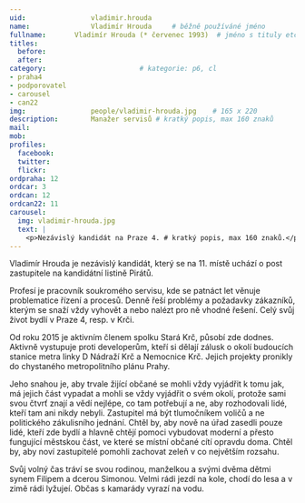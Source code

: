 ```yaml
---
uid:                vladimir.hrouda
name:               Vladimír Hrouda  	# běžně používáné jméno
fullname: 	    Vladimír Hrouda (* červenec 1993)  # jméno s tituly etc.
titles:
  before:
  after:
category:                       # kategorie: p6, cl
- praha4
- podporovatel
- carousel
- can22
img: 		        people/vladimir-hrouda.jpg    # 165 x 220
description:        Manažer servisů # kratký popis, max 160 znaků
mail:
mob: 			
profiles:
  facebook:
  twitter: 
  flickr: 
ordpraha: 12
ordcar: 3
ordcan: 12
ordcan22: 11
carousel:
  img: vladimir-hrouda.jpg
  text: |
    <p>Nezávislý kandidát na Praze 4. # kratký popis, max 160 znaků.</p>   
---
```


Vladimír Hrouda je nezávislý kandidát, který se na 11. místě uchází o post zastupitele na kandidátní listině Pirátů.

Profesí je pracovník soukromého servisu, kde se patnáct let věnuje problematice řízení a procesů. Denně řeší problémy a požadavky zákazníků, kterým se snaží vždy vyhovět a nebo nalézt pro ně vhodné řešení. Celý svůj život bydlí v Praze 4, resp. v Krči. 

Od roku 2015 je aktivním členem spolku Stará Krč, působí zde dodnes. Aktivně vystupuje proti developerům, kteří si dělají zálusk o okolí budoucích stanice metra linky D Nádraží Krč a Nemocnice Krč. Jejich projekty pronikly do chystaného metropolitního plánu Prahy.

Jeho snahou je, aby trvale žijící občané se mohli vždy vyjádřit k tomu jak, má jejich část vypadat a mohli se vždy vyjádřit o svém okolí, protože sami svou čtvrť znají a vědí nejlépe, co tam potřebují a ne, aby rozhodovali lidé, kteří tam ani nikdy nebyli. Zastupitel má být tlumočníkem voličů a ne politického zákulisního jednání. Chtěl by, aby nově na úřad zasedli pouze lidé, kteří zde bydlí a hlavně chtějí pomoci vybudovat moderní a přesto fungující městskou část, ve které se místní občané cítí opravdu doma. Chtěl by, aby noví zastupitelé pomohli zachovat zeleň v co největším rozsahu. 

Svůj volný čas tráví se svou rodinou, manželkou a svými dvěma dětmi synem Filipem a dcerou Simonou. Velmi rádi jezdí na kole, chodí do lesa a v zimě rádi lyžujeí. Občas s kamarády vyrazí na vodu.
